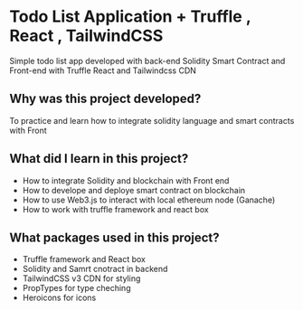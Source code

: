 # Todo List Application + Truffle , React , TailwindCSS
Simple todo list app developed with back-end Solidity Smart Contract and Front-end with Truffle React and Tailwindcss CDN


## Why was this project developed? 
To practice and learn how to integrate solidity language and smart contracts with Front

## What did I learn in this project?
<ul>
  <li> How to integrate Solidity and blockchain with Front end </li>
  <li> How to develope and deploye smart contract on blockchain </li>
  <li> How to use Web3.js to interact with local ethereum node (Ganache) </li>
  <li> How to work with truffle framework and react box </li>
</ul>

## What packages used in this project?
<ul>
  <li> Truffle framework and React box </li>
  <li> Solidity and Samrt cnotract in backend </li>
  <li> TailwindCSS v3 CDN for styling </li>
  <li> PropTypes for type cheching </li>
  <li> Heroicons for icons </li>
 </ul>
